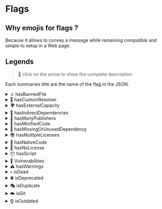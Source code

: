 # Flags

## Why emojis for flags ?
Because it allows to convey a message while remaining compatible and simple to setup in a Web page.

## Legends

> 👀 click on the arrow to show the complete description

Each summaries title are the name of the flag in the JSON.<details><summary>⚔️ hasBannedFile</summary>

The project has at least one sensitive file (or a file with sensitive information in it).

  

The list of sensitive files are:

*   .npmrc
*   .env
*   files with extension like .key or .pem

</details><details><summary>💎 hasCustomResolver</summary>

The package has custom dependencies resolver such as +git or +ssh or a local file with file:. In this kind of case it is better to check the package.json.

  

Note that pacote doesn't support ssh so there is no support in nsecure for this kind of resolver.

  

Documentation: [npm-install](https://docs.npmjs.com/cli/install)

</details><details><summary>🌍 hasExternalCapacity</summary>

The package use a Node.js core package that allow to access the network. These core package are:

*   http
*   https
*   net
*   http2
*   dgram

⚠️ This flag only work if the AST analysis as successfully retrieved all dependencies as expected.

</details><details><summary>🌲 hasIndirectDependencies</summary>

The package has indirect (or also called transitive) dependencies. This means that the child dependencies of the package also have dependencies.

  
[![](https://camo.githubusercontent.com/013dae362078b4db5f23e4643dfb30932726fd32/68747470733a2f2f692e696d6775722e636f6d2f475142557762702e706e67)](https://camo.githubusercontent.com/013dae362078b4db5f23e4643dfb30932726fd32/68747470733a2f2f692e696d6775722e636f6d2f475142557762702e706e67)  
  

In the following example **accepts** is flagged 🌲 because **mime-types** has a **mime-db** dependency which mean that the package is an indirect dependency of **accepts**.

  

Indirect dependencies are dangerous for many reasons and you may found useful informations in these articles / study:

  

*   [78% of vulnerabilities are found in indirect dependencies, making remediation complex](https://snyk.io/blog/78-of-vulnerabilities-are-found-in-indirect-dependencies-making-remediation-complex/)
*   [Small World with High Risks: A Study of Security Threats in the npm Ecosystem](https://arxiv.org/pdf/1902.09217.pdf)
*   [Angular vs React: the security risk of indirect dependencies](https://snyk.io/blog/angular-vs-react-the-security-risk-of-indirect-dependencies/)

</details><details><summary>👥 hasManyPublishers</summary>

The package has been published on npm by multiple unique users. There is no big deal here, just mean the package is maintained by a group of people.

</details><details><summary>🔬 hasMinifiedCode</summary>

Has one or many files that has been detected as minified JavaScript code. We use a package that will tell us if the code is minified (in case the file as a **.min** then we will consider the file minified by default).

  

Minified JavaScript code are commonly used by hacker to obfuscate the code to avoid being spotted. A good practice is surely to check all the packages with the flag.

  

Example of minified code:

  
![](https://i.imgur.com/13Mxfb2.png)</details><details><summary>👀 hasMissingOrUnusedDependency</summary>

The package has a missing dependency (in package.json) or a dependency that is not used in the code (this may happen if the AST Analysis fail!)

</details><details><summary>📚 hasMultipleLicenses</summary>

We have detected different licenses in **package.json** and other licenses files (**LICENSE**, **LICENSE.MD** etc). This probably means that there is an inconsistency in the choice of the license (or a file not updated yet with the right license).

  

This flag has not been created to detect multiple licenses / conformance rules.

Example: ISC OR GPL-2.0-with-GCC-exception.

  

Under the hood we use [`@nodesecure/conformance`](https://github.com/NodeSecure/scanner/tree/master/workspaces/conformance) to assert licenses conformance!

</details><details><summary>🐲 hasNativeCode</summary>

The package use native components (package, file, configuration) like **binding.gyp** or npm package for native addon like **node-addon-api**.

  

The flag is set to true if:

*   One of the package file has an extension like .c, .cpp, .gyp (etc..)
*   One of the package dependency is known for building native addons.
*   The package.json file has the property "gypfile" set to **true**.

</details><details><summary>📜 hasNoLicense</summary>

This flag mean that we have not detected any licenses in the npm Tarball (or something went wrong in the detection). For detecting licenses we are reading the **package.json** and searching for local files that contain the word **license**.

  

The code and logic behind the detection is handled in the [`@nodesecure/tarball`](https://github.com/NodeSecure/scanner/tree/master/workspaces/tarball) package.

  

For more information on how license must be described in the package.json, please check the [npm documentation](https://docs.npmjs.com/files/package.json#license).

</details><details><summary>📦 hasScript</summary>

The package has pre and/or post script in the **package.json** file. These script will be executed before or after the installation of a dependency (this is useful for example to build native addons or similar things). However these script may be used to execute malicious code on your system.

*   [Package install scripts vulnerability](https://blog.npmjs.org/post/141702881055/package-install-scripts-vulnerability)
*   [10 npm Security Best Practices](https://snyk.io/blog/ten-npm-security-best-practices/)

</details><details><summary>🚨 Vulnerabilities</summary>

Vulnerabilities has been detected for the given package **version**. We are fetching vulnerabilities from multiple sources using NodeSecure [vulnera](https://github.com/NodeSecure/vulnera).

  

Available source are

*   GitHub Audit (previously NPM Audit)
*   Sonatype DB
*   Snyk
*   Node.js Security-WG DB **(DEPRECATED)**

We currently working to implement NVD and [OSV](https://osv.dev/).

</details><details><summary>⚠ hasWarnings</summary>

This means that the [SAST](https://www.gartner.com/en/information-technology/glossary/static-application-security-testing-sast) Scanner has detected several problems by analyzing the **Abstract Syntax Tree (AST)** of a JavaScript source code. All warnings are accurately documented [here](https://github.com/NodeSecure/js-x-ray#legends).

</details><details><summary>💀 isDead</summary>

The dependency (package) has not received update **from at least one year** and has at least one dependency that need to be updated.

  

It probably means it's dangerous to use (or continue to) because the author doesn't seem to update the package anymore (even worst if you want him to implement a new version / security patch).

</details><details><summary>⛔️ isDeprecated</summary>

The given npm package has been deprecated by his author (it must be updated or replaced with an equivalent if there is no new version available).

  

For more information on deprecation please check the official [npm documentation](https://docs.npmjs.com/deprecating-and-undeprecating-packages-or-package-versions).

</details><details><summary>🎭 isDuplicate</summary>

Indicate that the package is **also used somewhere else in the dependency tree** but with a different version (like in the screenshot with **yallist**).

  
![](https://camo.githubusercontent.com/933ca23e59bb1ed0159a7b444b783ce740224426/68747470733a2f2f7265732e636c6f7564696e6172792e636f6d2f70726163746963616c6465762f696d6167652f66657463682f732d2d43477a4e5f4977362d2d2f635f6c696d6974253243665f6175746f253243666c5f70726f6772657373697665253243715f6175746f253243775f3838302f68747470733a2f2f692e696d6775722e636f6d2f3730796e6674542e706e67)</details><details><summary>☁️ isGit</summary>

The project has been detected as a GIT repository. Sometimes a dependency on the package.json link to a GIT repository, example:

  

      `{           "dependencies": {             "zen-observable": "^0.8.15",             "nanoid": "github:ai/nanoid",             "js-x-ray": "git://github.com/NodeSecure/js-x-ray.git",             "nanodelay": "git+ssh://git@github.com:ai/nanodelay.git",             "nanoevents": "git+https://github.com/ai/nanoevents.git"           }         }`
      
    

![](https://i.imgur.com/ww4UtyR.png)  

Because under the hood we use [pacote](https://github.com/npm/pacote#readme) to fetch and extract packages we are supporting this given pattern.

</details><details><summary>⌚️ isOutdated</summary>

The **current** package version is not equal to the **latest** version of the package (Compared to the versions we retrieve from the npm registry).  

  

This can happen, for example, when the package uses **tags** such as:

*   @alpha
*   @beta
*   @next

</details>
